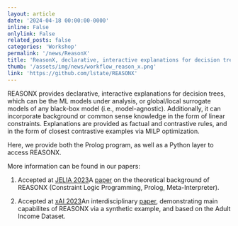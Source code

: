 ```yaml
---
layout: article
date: '2024-04-18 00:00:00-0000'
inline: False
onlylink: False
related_posts: false
categories: 'Workshop'
permalink: '/news/ReasonX'
title: 'ReasonX, declarative, interactive explanations for decision trees'
thumb: '/assets/img/news/workflow_reason_x.png'
link: 'https://github.com/lstate/REASONX'
---
```

REASONX provides declarative, interactive explanations for decision trees, which can be the ML models under analysis, or global/local surrogate models of any black-box model (i.e., model-agnostic). Additionally, it can incorporate background or common sense knowledge in the form of linear constraints. Explanations are provided as factual and contrastive rules, and in the form of closest contrastive examples via MILP optimization.

Here, we provide both the Prolog program, as well as a Python layer to access REASONX.

More information can be found in our papers:

1.  Accepted at [JELIA 2023](https://jelia2023.inf.tu-dresden.de/)A [paper](http://export.arxiv.org/abs/2309.00422) on the theoretical background of REASONX (Constraint Logic Programming, Prolog, Meta-Interpreter).
    
2.  Accepted at [xAI 2023](https://xaiworldconference.com/)An interdisciplinary [paper](https://arxiv.org/abs/2305.18143), demonstrating main capabilites of REASONX via a synthetic example, and based on the Adult Income Dataset.
